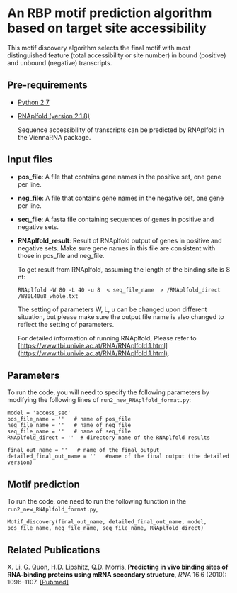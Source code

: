 # An RBP motif prediction algorithm based on target site accessibility #

This motif discovery algorithm selects the final motif with most distinguished feature (total accessibility or site number) in bound (positive) and unbound (negative) transcripts. 

## Pre-requirements ##

* [Python 2.7](https://www.python.org/downloads/)

* [RNAplfold (version 2.1.8)](https://www.tbi.univie.ac.at/RNA/index.html)

    Sequence accessibility of transcripts can be predicted by RNAplfold in the ViennaRNA package.
    
## Input files ##

* **pos_file**: A file that contains gene names in the positive set, one gene per line.

* **neg_file**: A file that contains gene names in the negative set, one gene per line. 

* **seq_file**: A fasta file containing sequences of genes in positive and negative sets.

* **RNAplfold_result**: Result of RNAplfold output of genes in positive and negative sets. Make sure gene names in this file are consistent with those in pos_file and neg_file.

    To get result from RNAplfold, assuming the length of the binding site is 8 nt:

    ```
    RNAplfold -W 80 -L 40 -u 8  < seq_file_name  > /RNAplfold_direct /W80L40u8_whole.txt
    ```

    The setting of parameters W, L, u can be changed upon different situation, but please make sure the output file name is also changed to reflect the setting of parameters.
    
    For detailed information of running RNAplfold, Please refer to [https://www.tbi.univie.ac.at/RNA/RNAplfold.1.html](https://www.tbi.univie.ac.at/RNA/RNAplfold.1.html).


## Parameters ##

To run the code, you will need to specify the following parameters by modifying the following lines of `run2_new_RNAplfold_format.py`:

```
model = 'access_seq'
pos_file_name = ''   # name of pos_file
neg_file_name = ''   # name of neg_file 
seq_file_name = ''   # name of seq_file
RNAplfold_direct = ''  # directory name of the RNAplfold results

final_out_name = ''   # name of the final output
detailed_final_out_name = ''   #name of the final output (the detailed version)
```

## Motif prediction ##

To run the code, one need to run the following function in the `run2_new_RNAplfold_format.py`, 

```
Motif_discovery(final_out_name, detailed_final_out_name, model, pos_file_name, neg_file_name, seq_file_name, RNAplfold_direct)   
```

## Related Publications ##

X. Li, G. Quon, H.D. Lipshitz, Q.D. Morris, **Predicting in vivo binding sites of RNA-binding proteins using mRNA secondary structure**, *RNA* 16.6 (2010): 1096–1107. [[Pubmed]](https://www.ncbi.nlm.nih.gov/pubmed/20418358)
